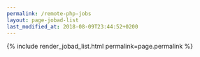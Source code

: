 ```yaml
---
permalink: /remote-php-jobs
layout: page-jobad-list
last_modified_at: 2018-08-09T23:44:52+0200
---
```

{% include render_jobad_list.html permalink=page.permalink %}

